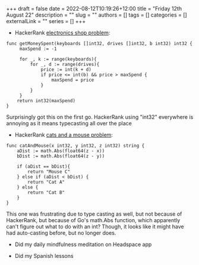 +++ 
draft = false
date = 2022-08-12T10:19:26+12:00
title = "Friday 12th August 22"
description = ""
slug = ""
authors = []
tags = []
categories = []
externalLink = ""
series = []
+++

* HackerRank [electronics shop problem](https://www.hackerrank.com/challenges/electronics-shop/problem):
```
func getMoneySpent(keyboards []int32, drives []int32, b int32) int32 {
     maxSpend := -1
     
     for _, k := range(keyboards){
         for _, d := range(drives){
             price := int(k + d)
             if price <= int(b) && price > maxSpend {
                 maxSpend = price
             }
         }
     }
    return int32(maxSpend)
}
```
Surprisingly got this on the first go. HackerRank using "int32" everywhere is annoying as it means typecasting all over
the place

* HackerRank [cats and a mouse problem](https://www.hackerrank.com/challenges/cats-and-a-mouse/problem):
```
func catAndMouse(x int32, y int32, z int32) string {
    aDist := math.Abs(float64(z - x))
    bDist := math.Abs(float64(z - y))
    
    if (aDist == bDist){
        return "Mouse C"
    } else if (aDist < bDist) {
        return "Cat A"
    } else {
        return "Cat B"
    }
}
```
This one was frustrating due to type casting as well, but not because of HackerRank, but because of Go's math.Abs
function, which apparently can't figure out what to do with an int? Though, it looks like it might have had auto-casting
before, but no longer does.

* Did my daily mindfulness meditation on Headspace app

* Did my Spanish lessons
